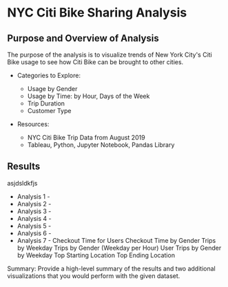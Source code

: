 # NYC Citi Bike Sharing Analysis
## Purpose and Overview of Analysis

The purpose of the analysis is to visualize trends of New York City's Citi Bike usage to see how Citi Bike can be brought to other cities. 

- Categories to Explore:
  - Usage by Gender
  - Usage by Time: by Hour, Days of the Week
  - Trip Duration 
  - Customer Type 

- Resources:
  - NYC Citi Bike Trip Data from August 2019
  - Tableau, Python, Jupyter Notebook, Pandas Library
## Results
asjdsldkfjs
  - Analysis 1 - 
  - Analysis 2 -
  - Analysis 3 -
  - Analysis 4 -
  - Analysis 5 -
  - Analysis 6 -
  - Analysis 7 -
Checkout Time for Users
Checkout Time by Gender
Trips by Weekday 
Trips by Gender (Weekday per Hour)
User Trips by Gender by Weekday 
Top Starting Location
Top Ending Location


Summary: Provide a high-level summary of the results and two additional visualizations that you would perform with the given dataset.
